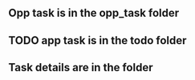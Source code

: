 ## Opp task is in the opp_task folder 
## TODO app task is in the todo folder
## Task details are in the folder